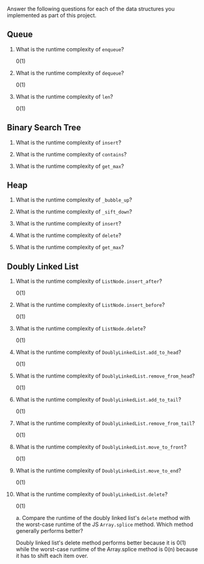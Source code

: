 Answer the following questions for each of the data structures you implemented as part of this project.

## Queue

1. What is the runtime complexity of `enqueue`?

    0(1)

2. What is the runtime complexity of `dequeue`?

    0(1)

3. What is the runtime complexity of `len`?

    0(1)

## Binary Search Tree

1. What is the runtime complexity of `insert`? 

2. What is the runtime complexity of `contains`?

3. What is the runtime complexity of `get_max`? 

## Heap

1. What is the runtime complexity of `_bubble_up`?

2. What is the runtime complexity of `_sift_down`?

3. What is the runtime complexity of `insert`?

4. What is the runtime complexity of `delete`?

5. What is the runtime complexity of `get_max`?

## Doubly Linked List

1. What is the runtime complexity of `ListNode.insert_after`?

    0(1)

2. What is the runtime complexity of `ListNode.insert_before`?

    0(1)

3. What is the runtime complexity of `ListNode.delete`?

    0(1)

4. What is the runtime complexity of `DoublyLinkedList.add_to_head`?

    0(1)

5. What is the runtime complexity of `DoublyLinkedList.remove_from_head`?

    0(1)

6. What is the runtime complexity of `DoublyLinkedList.add_to_tail`?

    0(1)

7. What is the runtime complexity of `DoublyLinkedList.remove_from_tail`?

    0(1)

8. What is the runtime complexity of `DoublyLinkedList.move_to_front`?

    0(1)

9. What is the runtime complexity of `DoublyLinkedList.move_to_end`?

    0(1)

10. What is the runtime complexity of `DoublyLinkedList.delete`?

    0(1)

    a. Compare the runtime of the doubly linked list's `delete` method with the worst-case runtime of the JS `Array.splice` method. Which method generally performs better?

    Doubly linked list's delete method performs better because it is 0(1) while the worst-case runtime of the Array.splice method is 0(n) because it has to shift each item over.

